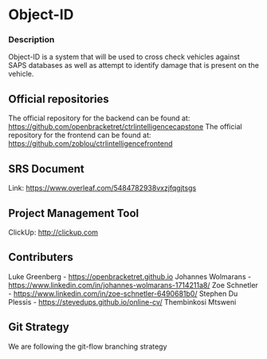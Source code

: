 # Object-ID

### Description
Object-ID is a system that will be used to cross check vehicles against SAPS databases as well as attempt to identify damage that is present on the vehicle.


## Official repositories
The official repository for the backend can be found at: https://github.com/openbracketret/ctrlintelligencecapstone
The official repository for the frontend can be found at: https://github.com/zoblou/ctrlintelligencefrontend

## SRS Document
Link: https://www.overleaf.com/5484782938vxzjfqgjtsgs

## Project Management Tool
ClickUp: http://clickup.com

## Contributers
Luke Greenberg - https://openbracketret.github.io
Johannes Wolmarans - https://www.linkedin.com/in/johannes-wolmarans-1714211a8/
Zoe Schnetler - https://www.linkedin.com/in/zoe-schnetler-6490681b0/
Stephen Du Plessis - https://stevedups.github.io/online-cv/
Thembinkosi Mtsweni 

## Git Strategy
We are following the git-flow branching strategy